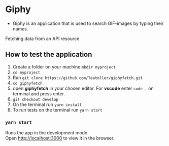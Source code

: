 # Giphy

- Giphy is an application that is used to search GIF-images by typing their names.

Fetching data from an API resource

## How to test the application

1. Create a folder on your machine `mkdir myproject`
2. `cd myproject`
3. Run `git clone https://github.com/Teatoller/giphyfetch.git`
4. `cd giphyfetch`
5. open **giphyfetch** in your chosen editor. For **vscode** enter `code .` on terminal and press enter.
6. `git checkout develop`
7. On the terminal run `yarn install`
8. To run tests on the terminal run `yarn start`

### `yarn start`

Runs the app in the development mode.<br />
Open [http://localhost:3000](http://localhost:3000) to view it in the browser.
